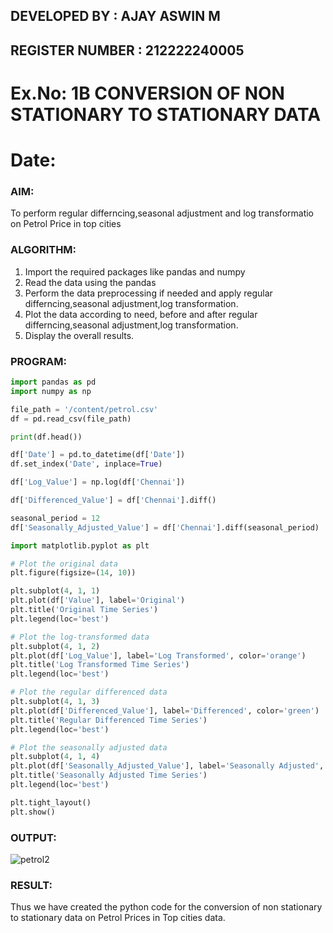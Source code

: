 ## DEVELOPED BY : AJAY ASWIN M
## REGISTER NUMBER : 212222240005

# Ex.No: 1B                     CONVERSION OF NON STATIONARY TO STATIONARY DATA
# Date: 

### AIM:
To perform regular differncing,seasonal adjustment and log transformatio on Petrol Price in top cities
### ALGORITHM:
1. Import the required packages like pandas and numpy
2. Read the data using the pandas
3. Perform the data preprocessing if needed and apply regular differncing,seasonal adjustment,log transformation.
4. Plot the data according to need, before and after regular differncing,seasonal adjustment,log transformation.
5. Display the overall results.
### PROGRAM:
```python
import pandas as pd
import numpy as np

file_path = '/content/petrol.csv'
df = pd.read_csv(file_path)

print(df.head())

df['Date'] = pd.to_datetime(df['Date'])
df.set_index('Date', inplace=True)

df['Log_Value'] = np.log(df['Chennai'])

df['Differenced_Value'] = df['Chennai'].diff()

seasonal_period = 12
df['Seasonally_Adjusted_Value'] = df['Chennai'].diff(seasonal_period)

import matplotlib.pyplot as plt

# Plot the original data
plt.figure(figsize=(14, 10))

plt.subplot(4, 1, 1)
plt.plot(df['Value'], label='Original')
plt.title('Original Time Series')
plt.legend(loc='best')

# Plot the log-transformed data
plt.subplot(4, 1, 2)
plt.plot(df['Log_Value'], label='Log Transformed', color='orange')
plt.title('Log Transformed Time Series')
plt.legend(loc='best')

# Plot the regular differenced data
plt.subplot(4, 1, 3)
plt.plot(df['Differenced_Value'], label='Differenced', color='green')
plt.title('Regular Differenced Time Series')
plt.legend(loc='best')

# Plot the seasonally adjusted data
plt.subplot(4, 1, 4)
plt.plot(df['Seasonally_Adjusted_Value'], label='Seasonally Adjusted', color='red')
plt.title('Seasonally Adjusted Time Series')
plt.legend(loc='best')

plt.tight_layout()
plt.show()
```

### OUTPUT:
![petrol2](https://github.com/user-attachments/assets/912ca0af-2bc6-4940-9f75-9bed2016cbcc)




### RESULT:
Thus we have created the python code for the conversion of non stationary to stationary data on Petrol Prices in Top cities
data.
